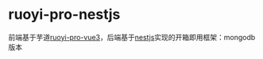 # ruoyi-pro-nestjs

   前端基于芋道[ruoyi-pro-vue3](https://gitee.com/yudaocode/yudao-ui-admin-vue3)，后端基于[nestjs](https://nestjs.com/)实现的开箱即用框架：mongodb版本
